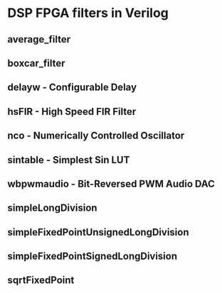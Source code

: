 # DSP FPGA filters in Verilog

## average_filter

## boxcar_filter

## delayw - Configurable Delay

## hsFIR - High Speed FIR Filter

## nco - Numerically Controlled Oscillator

## sintable - Simplest Sin LUT

## wbpwmaudio - Bit-Reversed PWM Audio DAC

## simpleLongDivision

## simpleFixedPointUnsignedLongDivision

## simpleFixedPointSignedLongDivision

## sqrtFixedPoint